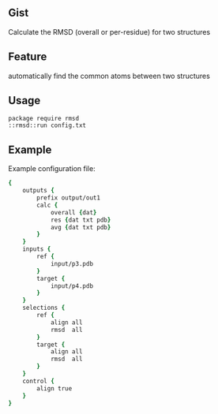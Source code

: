 ## Gist
Calculate the RMSD (overall or per-residue) for two structures

## Feature
automatically find the common atoms between two structures

## Usage
```
package require rmsd
::rmsd::run config.txt
```

## Example 
Example configuration file:
```tcl
{
    outputs {
        prefix output/out1
        calc {
            overall {dat}
            res {dat txt pdb}
            avg {dat txt pdb}
        }
    }
    inputs {
        ref {
            input/p3.pdb
        }
        target {
            input/p4.pdb
        }
    }
    selections {
        ref {
            align all
            rmsd  all
        }
        target {
            align all
            rmsd  all
        }
    }
    control {
        align true
    }
}
```
